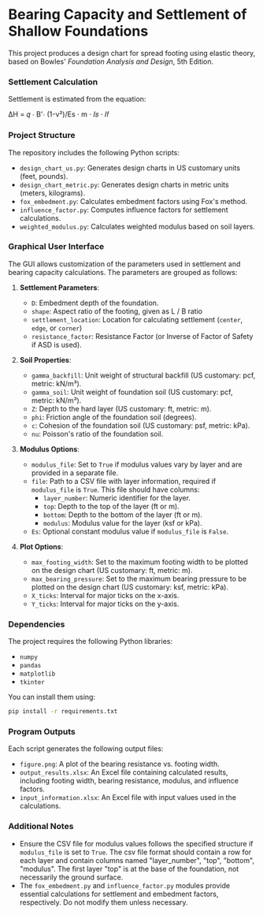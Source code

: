 # Bearing Capacity and Settlement of Shallow Foundations

This project produces a design chart for spread footing using elastic theory, based on Bowles' *Foundation Analysis and Design*, 5th Edition.

### Settlement Calculation

Settlement is estimated from the equation:

ΔH = 𝑞 ⋅ B'⋅ (1-ν²)/Es ⋅ m ⋅ 𝐼𝑠 ⋅ 𝐼𝑓


### Project Structure

The repository includes the following Python scripts:

- `design_chart_us.py`: Generates design charts in US customary units (feet, pounds).
- `design_chart_metric.py`: Generates design charts in metric units (meters, kilograms).
- `fox_embedment.py`: Calculates embedment factors using Fox's method.
- `influence_factor.py`: Computes influence factors for settlement calculations.
- `weighted_modulus.py`: Calculates weighted modulus based on soil layers.

### Graphical User Interface

The GUI allows customization of the parameters used in settlement and bearing capacity calculations. The parameters are grouped as follows:

1. **Settlement Parameters**:

   - `D`: Embedment depth of the foundation.
   - `shape`: Aspect ratio of the footing, given as L / B ratio
   - `settlement_location`: Location for calculating settlement (`center`, `edge`, or `corner`)
   - `resistance_factor`: Resistance Factor (or Inverse of Factor of Safety if ASD is used).

2. **Soil Properties**:

   - `gamma_backfill`: Unit weight of structural backfill (US customary: pcf, metric: kN/m³).
   - `gamma_soil`: Unit weight of foundation soil (US customary: pcf, metric: kN/m³).
   - `Z`: Depth to the hard layer (US customary: ft, metric: m).
   - `phi`: Friction angle of the foundation soil (degrees).
   - `c`: Cohesion of the foundation soil (US customary: psf, metric: kPa).
   - `nu`: Poisson's ratio of the foundation soil.

3. **Modulus Options**:

   - `modulus_file`: Set to `True` if modulus values vary by layer and are provided in a separate file.
   - `file`: Path to a CSV file with layer information, required if `modulus_file` is `True`. This file should have columns:
     - `layer_number`: Numeric identifier for the layer.
     - `top`: Depth to the top of the layer (ft or m).
     - `bottom`: Depth to the bottom of the layer (ft or m).
     - `modulus`: Modulus value for the layer (ksf or kPa).
   - `Es`: Optional constant modulus value if `modulus_file` is `False`.

4. **Plot Options**:

   - `max_footing_width`: Set to the maximum footing width to be plotted on the design chart (US customary: ft, metric: m).
   - `max_bearing_pressure`: Set to the maximum bearing pressure to be plotted on the design chart (US customary: ksf, metric: kPa).
   - `X_ticks`: Interval for major ticks on the x-axis.
   - `Y_ticks`: Interval for major ticks on the y-axis.

### Dependencies

The project requires the following Python libraries:

- `numpy`
- `pandas`
- `matplotlib`
- `tkinter`

You can install them using:

```bash
pip install -r requirements.txt
```

### Program Outputs

Each script generates the following output files:

- `figure.png`: A plot of the bearing resistance vs. footing width.
- `output_results.xlsx`: An Excel file containing calculated results, including footing width, bearing resistance, modulus, and influence factors.
- `input_information.xlsx`: An Excel file with input values used in the calculations.

### Additional Notes

- Ensure the CSV file for modulus values follows the specified structure if `modulus_file` is set to `True`. The csv file format should contain a row for each layer and contain columns named "layer_number", "top", "bottom", "modulus". The first layer "top" is at the base of the foundation, not necessarily the ground surface.
- The `fox_embedment.py` and `influence_factor.py` modules provide essential calculations for settlement and embedment factors, respectively. Do not modify them unless necessary.

